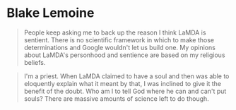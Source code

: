# Blake Lemoine

>People keep asking me to back up the reason I think LaMDA is sentient. There is no scientific framework in which to make those determinations and Google wouldn't let us build one. My opinions about LaMDA's personhood and sentience are based on my religious beliefs.

>I'm a priest. When LaMDA claimed to have a soul and then was able to eloquently explain what it meant by that, I was inclined to give it the benefit of the doubt. Who am I to tell God where he can and can't put souls? There are massive amounts of science left to do though.